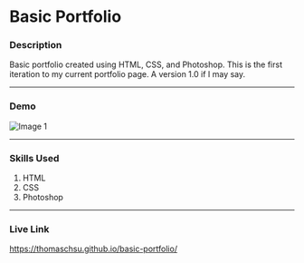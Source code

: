 # Basic Portfolio

### Description
Basic portfolio created using HTML, CSS, and Photoshop. This is the first iteration to my current portfolio page. A version 1.0 if I may say.

- - -

### Demo
![Image 1](/images/image01.gif)

- - -

### Skills Used
1. HTML
2. CSS
3. Photoshop

- - -

### Live Link
https://thomaschsu.github.io/basic-portfolio/